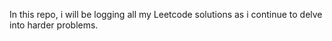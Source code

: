 In this repo, i will be logging all my Leetcode solutions as i continue to delve into harder problems.
